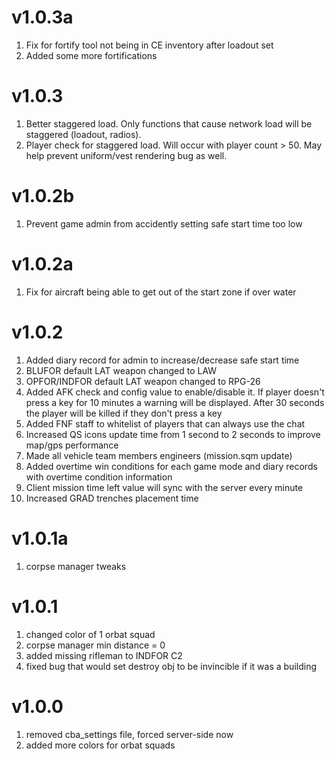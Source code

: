 # v1.0.3a
1. Fix for fortify tool not being in CE inventory after loadout set
2. Added some more fortifications

# v1.0.3
1. Better staggered load. Only functions that cause network load will be staggered (loadout, radios).
2. Player check for staggered load. Will occur with player count > 50. May help prevent uniform/vest rendering bug as well.

# v1.0.2b
1. Prevent game admin from accidently setting safe start time too low

# v1.0.2a
1. Fix for aircraft being able to get out of the start zone if over water

# v1.0.2
1. Added diary record for admin to increase/decrease safe start time
2. BLUFOR default LAT weapon changed to LAW
3. OPFOR/INDFOR default LAT weapon changed to RPG-26
4. Added AFK check and config value to enable/disable it. If player doesn't press a key for 10 minutes a warning will be displayed. After 30 seconds the player will be killed if they don't press a key
5. Added FNF staff to whitelist of players that can always use the chat
6. Increased QS icons update time from 1 second to 2 seconds to improve map/gps performance
7. Made all vehicle team members engineers (mission.sqm update)
8. Added overtime win conditions for each game mode and diary records with overtime condition information
9. Client mission time left value will sync with the server every minute
10. Increased GRAD trenches placement time

# v1.0.1a
1. corpse manager tweaks

# v1.0.1
1. changed color of 1 orbat squad
2. corpse manager min distance = 0
3. added missing rifleman to INDFOR C2
4. fixed bug that would set destroy obj to be invincible if it was a building

# v1.0.0
1. removed cba_settings file, forced server-side now
2. added more colors for orbat squads
